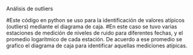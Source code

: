 Análisis de outliers

#Este código en python se uso para la identificación de valores atípicos (outliers) mediante el diagrama de caja.
#En este caso se tuvo varias estaciones de medición de niveles de ruido para diferentes fechas, y el promedio logaritmico de cada estación. De acuerdo a ese promedio se grafico el diagrama de caja para identificar aquellas mediciones atípicas.

